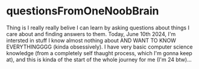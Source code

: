 # questionsFromOneNoobBrain

Thing is I really really belive I can learn by asking questions about things I care about and finding answers to them. Today, June 10th 2024, I'm intersted in stuff I know almost nothing about AND WANT TO KNOW EVERYTHINGGGG (kinda obsessively). I have very basic computer science knowledge (from a completely self thaught process, which I'm gonna keep at), and this is kinda of the start of the whole journey for me (I'm 24 btw)...
